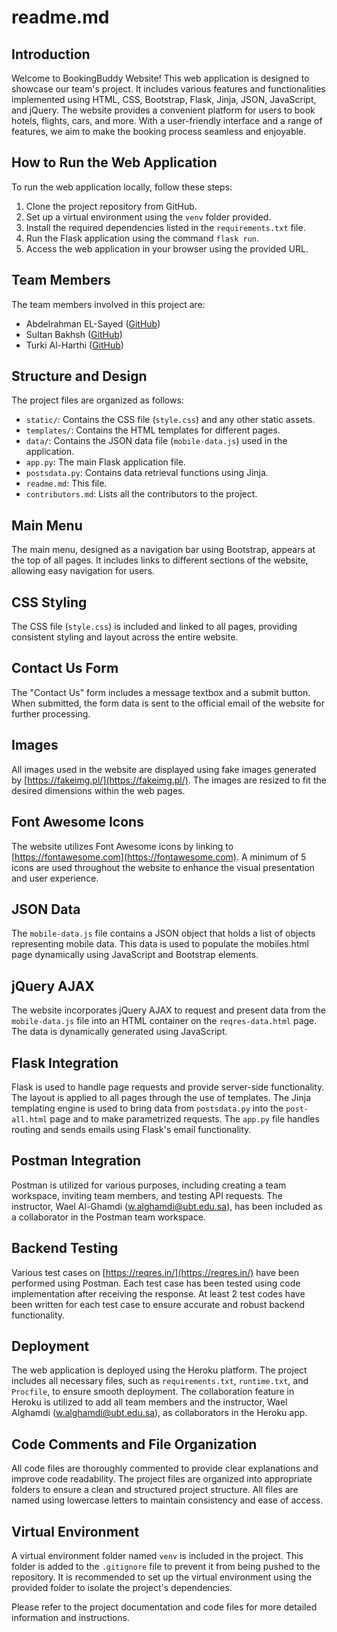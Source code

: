 # readme.md

## Introduction

Welcome to BookingBuddy Website! This web application is designed to showcase our team's project. It includes various features and functionalities implemented using HTML, CSS, Bootstrap, Flask, Jinja, JSON, JavaScript, and jQuery. The website provides a convenient platform for users to book hotels, flights, cars, and more. With a user-friendly interface and a range of features, we aim to make the booking process seamless and enjoyable.


## How to Run the Web Application

To run the web application locally, follow these steps:

1. Clone the project repository from GitHub.
2. Set up a virtual environment using the `venv` folder provided.
3. Install the required dependencies listed in the `requirements.txt` file.
4. Run the Flask application using the command `flask run`.
5. Access the web application in your browser using the provided URL.

## Team Members

The team members involved in this project are:

- Abdelrahman EL-Sayed ([GitHub](https://github.com/Abdelrahman1211))
- Sultan Bakhsh ([GitHub](https://github.com/5ultan22))
- Turki Al-Harthi ([GitHub](https://github.com/Turkikhaled77))

## Structure and Design

The project files are organized as follows:

- `static/`: Contains the CSS file (`style.css`) and any other static assets.
- `templates/`: Contains the HTML templates for different pages.
- `data/`: Contains the JSON data file (`mobile-data.js`) used in the application.
- `app.py`: The main Flask application file.
- `postsdata.py`: Contains data retrieval functions using Jinja.
- `readme.md`: This file.
- `contributors.md`: Lists all the contributors to the project.

## Main Menu

The main menu, designed as a navigation bar using Bootstrap, appears at the top of all pages. It includes links to different sections of the website, allowing easy navigation for users.

## CSS Styling

The CSS file (`style.css`) is included and linked to all pages, providing consistent styling and layout across the entire website.

## Contact Us Form

The "Contact Us" form includes a message textbox and a submit button. When submitted, the form data is sent to the official email of the website for further processing.

## Images

All images used in the website are displayed using fake images generated by [https://fakeimg.pl/](https://fakeimg.pl/). The images are resized to fit the desired dimensions within the web pages.

## Font Awesome Icons

The website utilizes Font Awesome icons by linking to [https://fontawesome.com](https://fontawesome.com). A minimum of 5 icons are used throughout the website to enhance the visual presentation and user experience.

## JSON Data

The `mobile-data.js` file contains a JSON object that holds a list of objects representing mobile data. This data is used to populate the mobiles.html page dynamically using JavaScript and Bootstrap elements.

## jQuery AJAX

The website incorporates jQuery AJAX to request and present data from the `mobile-data.js` file into an HTML container on the `reqres-data.html` page. The data is dynamically generated using JavaScript.

## Flask Integration

Flask is used to handle page requests and provide server-side functionality. The layout is applied to all pages through the use of templates. The Jinja templating engine is used to bring data from `postsdata.py` into the `post-all.html` page and to make parametrized requests. The `app.py` file handles routing and sends emails using Flask's email functionality.

## Postman Integration

Postman is utilized for various purposes, including creating a team workspace, inviting team members, and testing API requests. The instructor, Wael Al-Ghamdi (w.alghamdi@ubt.edu.sa), has been included as a collaborator in the Postman team workspace.

## Backend Testing

Various test cases on [https://reqres.in/](https://reqres.in/) have been performed using Postman. Each test case has been tested using code implementation after receiving the response. At least 2 test codes have been written for each test case to ensure accurate and robust backend functionality.

## Deployment

The web application is deployed using the Heroku platform. The project includes all necessary files, such as `requirements.txt`, `runtime.txt`, and `Procfile`, to ensure smooth deployment. The collaboration feature in Heroku is utilized to add all team members and the instructor, Wael Alghamdi (w.alghamdi@ubt.edu.sa), as collaborators in the Heroku app.

## Code Comments and File Organization

All code files are thoroughly commented to provide clear explanations and improve code readability. The project files are organized into appropriate folders to ensure a clean and structured project structure. All files are named using lowercase letters to maintain consistency and ease of access.

## Virtual Environment

A virtual environment folder named `venv` is included in the project. This folder is added to the `.gitignore` file to prevent it from being pushed to the repository. It is recommended to set up the virtual environment using the provided folder to isolate the project's dependencies.

Please refer to the project documentation and code files for more detailed information and instructions.

